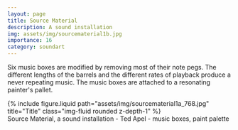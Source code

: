 ```yaml
---
layout: page
title: Source Material
description: A sound installation
img: assets/img/sourcematerial1b.jpg
importance: 16
category: soundart
---
```


Six music boxes are modified by removing most of their note pegs. The different lengths of the barrels and the different rates of playback produce a never repeating music. The music boxes are attached to a resonating painter's pallet.

<div class="row">
    <div class="col-sm mt-3 mt-md-0">
        {% include figure.liquid path="assets/img/sourcematerial1a_768.jpg" title="Title" class="img-fluid rounded z-depth-1" %}
    </div>
</div>
<div class="caption">
    Source Material, a sound installation - Ted Apel - music boxes, paint palette

</div>
